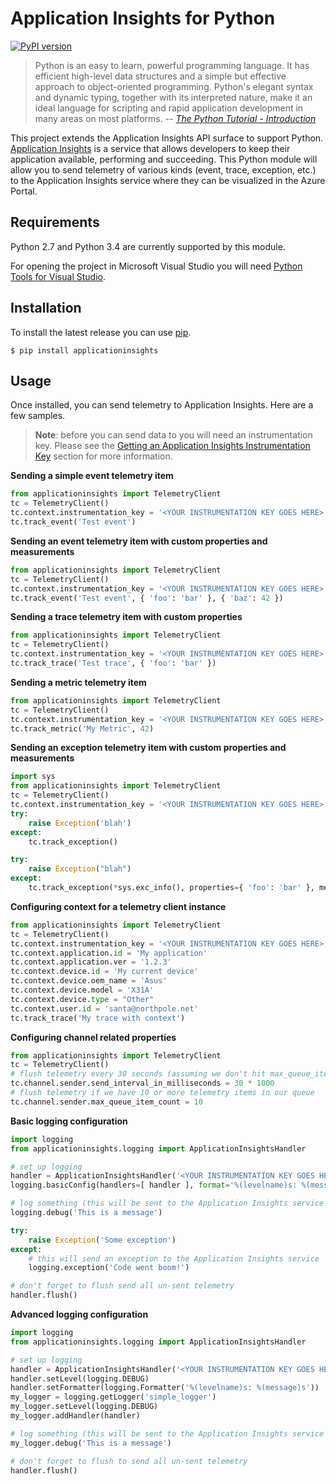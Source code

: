 # Application Insights for Python #

[![PyPI version](https://badge.fury.io/py/applicationinsights.svg)](http://badge.fury.io/py/applicationinsights)

>Python is an easy to learn, powerful programming language. It has efficient high-level data structures and a simple but effective approach to object-oriented programming. Python's elegant syntax and dynamic typing, together with its interpreted nature, make it an ideal language for scripting and rapid application development in many areas on most platforms.
> -- <cite>[The Python Tutorial - Introduction](https://docs.python.org/3/tutorial/)</cite>

This project extends the Application Insights API surface to support Python. [Application Insights](http://azure.microsoft.com/en-us/services/application-insights/) is a service that allows developers to keep their application available, performing and succeeding. This Python module will allow you to send telemetry of various kinds (event, trace, exception, etc.) to the Application Insights service where they can be visualized in the Azure Portal. 


## Requirements ##

Python 2.7 and Python 3.4 are currently supported by this module. 

For opening the project in Microsoft Visual Studio you will need [Python Tools for Visual Studio](http://pytools.codeplex.com/).

## Installation ##

To install the latest release you can use [pip](http://www.pip-installer.org/).

```
$ pip install applicationinsights
```

## Usage ##

Once installed, you can send telemetry to Application Insights. Here are a few samples.

>**Note**: before you can send data to you will need an instrumentation key. Please see the [Getting an Application Insights Instrumentation Key](https://github.com/Microsoft/AppInsights-Home/wiki#getting-an-application-insights-instrumentation-key) section for more information.


**Sending a simple event telemetry item**
```python
from applicationinsights import TelemetryClient
tc = TelemetryClient()
tc.context.instrumentation_key = '<YOUR INSTRUMENTATION KEY GOES HERE>'
tc.track_event('Test event')
```

**Sending an event telemetry item with custom properties and measurements**
```python
from applicationinsights import TelemetryClient
tc = TelemetryClient()
tc.context.instrumentation_key = '<YOUR INSTRUMENTATION KEY GOES HERE>'
tc.track_event('Test event', { 'foo': 'bar' }, { 'baz': 42 })
```

**Sending a trace telemetry item with custom properties**
```python
from applicationinsights import TelemetryClient
tc = TelemetryClient()
tc.context.instrumentation_key = '<YOUR INSTRUMENTATION KEY GOES HERE>'
tc.track_trace('Test trace', { 'foo': 'bar' })
```  

**Sending a metric telemetry item**
```python
from applicationinsights import TelemetryClient
tc = TelemetryClient()
tc.context.instrumentation_key = '<YOUR INSTRUMENTATION KEY GOES HERE>'
tc.track_metric('My Metric', 42)
``` 

**Sending an exception telemetry item with custom properties and measurements**
```python
import sys
from applicationinsights import TelemetryClient
tc = TelemetryClient()
tc.context.instrumentation_key = '<YOUR INSTRUMENTATION KEY GOES HERE>'
try:
    raise Exception('blah')
except:
    tc.track_exception()

try:
    raise Exception("blah")
except:
    tc.track_exception(*sys.exc_info(), properties={ 'foo': 'bar' }, measurements={ 'x': 42 })
```  

**Configuring context for a telemetry client instance**
```python
from applicationinsights import TelemetryClient
tc = TelemetryClient()
tc.context.instrumentation_key = '<YOUR INSTRUMENTATION KEY GOES HERE>'
tc.context.application.id = 'My application'
tc.context.application.ver = '1.2.3'
tc.context.device.id = 'My current device'
tc.context.device.oem_name = 'Asus'
tc.context.device.model = 'X31A'
tc.context.device.type = "Other"
tc.context.user.id = 'santa@northpole.net'
tc.track_trace('My trace with context')
```  

**Configuring channel related properties**
```python
from applicationinsights import TelemetryClient
tc = TelemetryClient()
# flush telemetry every 30 seconds (assuming we don't hit max_queue_item_count first)
tc.channel.sender.send_interval_in_milliseconds = 30 * 1000
# flush telemetry if we have 10 or more telemetry items in our queue
tc.channel.sender.max_queue_item_count = 10
```

**Basic logging configuration**
```python
import logging
from applicationinsights.logging import ApplicationInsightsHandler

# set up logging
handler = ApplicationInsightsHandler('<YOUR INSTRUMENTATION KEY GOES HERE>')
logging.basicConfig(handlers=[ handler ], format='%(levelname)s: %(message)s', level=logging.DEBUG)

# log something (this will be sent to the Application Insights service as a trace)
logging.debug('This is a message')

try:
    raise Exception('Some exception')
except:
    # this will send an exception to the Application Insights service
    logging.exception('Code went boom!')

# don't forget to flush send all un-sent telemetry
handler.flush()
```

**Advanced logging configuration**
```python
import logging
from applicationinsights.logging import ApplicationInsightsHandler

# set up logging
handler = ApplicationInsightsHandler('<YOUR INSTRUMENTATION KEY GOES HERE>')
handler.setLevel(logging.DEBUG)
handler.setFormatter(logging.Formatter('%(levelname)s: %(message)s'))
my_logger = logging.getLogger('simple_logger')
my_logger.setLevel(logging.DEBUG)
my_logger.addHandler(handler)

# log something (this will be sent to the Application Insights service as a trace)
my_logger.debug('This is a message')

# don't forget to flush to send all un-sent telemetry
handler.flush()
```

